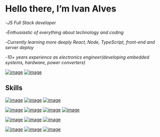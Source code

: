 # Hello there, I’m Ivan Alves

-_JS Full Stack developer_

-_Enthusiastic of everything about technology and coding_

-_Currently learning more deeply React, Node, TypeScript, front-end and server deploy_

-_10+ years experience as electronics engineer(developing embedded systems, hardware, power converters)_

[![image](https://img.shields.io/badge/LinkedIN-007ACC?style=for-the-badge&logo=linkedin&logoColor=white
)](https://linkedin.com/in/ivanalves890)
[![image](https://img.shields.io/badge/Email-D14836?style=for-the-badge&logo=gmail&logoColor=white
)](mailto:ivan.alves22@hotmail.com)
<!-- https://img.shields.io/badge/WhatsApp-25D366?style=for-the-badge&logo=whatsapp&logoColor=white -->

## Skills
[![image](https://img.shields.io/badge/JAVASCRIPT-F5C400?style=for-the-badge&logo=javascript&logoColor=black
)](https://ivanalves.dev.br)
[![image](https://img.shields.io/badge/TypeScript-007ACC?style=for-the-badge&logo=typescript&logoColor=white)](https://ivanalves.dev.br)
[![image](https://img.shields.io/badge/C%2B%2B-00599C?style=for-the-badge&logo=c%2B%2B&logoColor=white)](https://ivanalves.dev.br)

[![image](https://img.shields.io/badge/CSS3-1572B6?style=for-the-badge&logo=css3&logoColor=white)](https://ivanalves.dev.br)
[![image](https://img.shields.io/badge/HTML5-E34F26?style=for-the-badge&logo=html5&logoColor=white)](https://ivanalves.dev.br)
[![image](https://img.shields.io/badge/Sass-CC6699?style=for-the-badge&logo=sass&logoColor=white)](https://ivanalves.dev.br)
[![image](https://img.shields.io/badge/Bootstrap-563D7C?style=for-the-badge&logo=bootstrap&logoColor=white)](https://ivanalves.dev.br)

[![image](https://img.shields.io/badge/Node.js-43853D?style=for-the-badge&logo=node.js&logoColor=white)](https://ivanalves.dev.br)
[![image](https://img.shields.io/badge/Express.js-404D59?style=for-the-badge)](https://ivanalves.dev.br)
[![image](https://img.shields.io/badge/React-20232A?style=for-the-badge&logo=react&logoColor=61DAFB)](https://ivanalves.dev.br)

[![image](https://img.shields.io/badge/PostgreSQL-316192?style=for-the-badge&logo=postgresql&logoColor=white)](https://ivanalves.dev.br)
[![image](https://img.shields.io/badge/MongoDB-4EA94B?style=for-the-badge&logo=mongodb&logoColor=white)](https://ivanalves.dev.br)
[![image](https://img.shields.io/badge/MySQL-00000F?style=for-the-badge&logo=mysql&logoColor=white)](https://ivanalves.dev.br)
